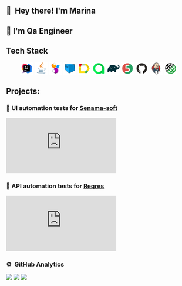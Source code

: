 ## 👋 &nbsp;Hey there! I'm Marina
## 💾 I'm Qa Engineer

## Tech Stack
 <p align="center">
<img width="7%" title="IntelliJ IDEA" src="assets/Idea.svg">
<img width="7%" title="Java" src="assets/Java.svg">
<img width="7%" title="Selenide" src="assets/Selenide.svg">
<img width="7%" title="Selenoid" src="assets/Selenoid.svg">
<img width="7%" title="Allure Report" src="assets/Allure.svg">
<img width="7%" title="Allure Test Ops" src="assets/Allure_TO.svg">
<img width="7%" title="Gradle" src="assets/Gradle.svg">
<img width="7%" title="JUnit5" src="assets/Junit5.svg">
<img width="7%" title="GitHub" src="assets/GitHub.svg">
<img width="7%" title="Jenkins" src="assets/Jenkins.svg">
<img width="7%" title="Rest Assured" src="assets/RestAssured.svg">
</p>

## Projects:

### 📁 UI automation tests for [Senama-soft](https://www.senamasoft.com/)

[![Readme Card](https://github.com/MarinaHoruzhaya/Api_Diplom/blob/master/README.md)](https://github.com/MarinaHoruzhaya/senama-soft)

### 📁 API automation tests for [Reqres](https://reqres.in/)

[![Readme Card](https://github.com/MarinaHoruzhaya/senama-soft/blob/master/README.md)](https://github.com/MarinaHoruzhaya/senama-soft)

### ⚙️ &nbsp;GitHub Analytics
![](http://github-profile-summary-cards.vercel.app/api/cards/stats?username=MarinaHoruzhaya&theme=algolia)
![](http://github-profile-summary-cards.vercel.app/api/cards/repos-per-language?username=MarinaHoruzhaya&theme=algolia)
![](https://github-profile-summary-cards.vercel.app/api/cards/profile-details?username=MarinaHoruzhaya&theme=algolia)